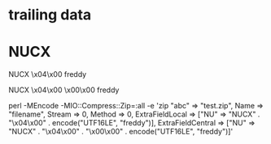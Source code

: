 # trailing data

# NUCX

NUCX
\x04\x00
freddy

NUCX
\x04\x00
\x00\x00
freddy

perl -MEncode -MIO::Compress::Zip=:all -e 'zip \"abc" => "test.zip", Name => "filename", Stream => 0, Method => 0, ExtraFieldLocal => ["NU" => "NUCX" . "\x04\x00" . encode("UTF16LE", "freddy")], ExtraFieldCentral => ["NU" => "NUCX" . "\x04\x00" . "\x00\x00" . encode("UTF16LE", "freddy")]'